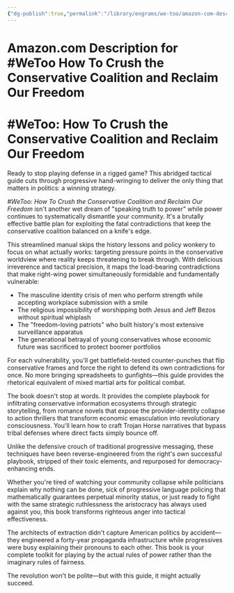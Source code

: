 ```yaml
---
{"dg-publish":true,"permalink":"/library/engrams/we-too/amazon-com-description-for-we-too-how-to-crush-the-conservative-coalition-and-reclaim-our-freedom/","tags":["DC/Apocalypse"]}
---
```


# Amazon.com Description for #WeToo How To Crush the Conservative Coalition and Reclaim Our Freedom
# #WeToo: How To Crush the Conservative Coalition and Reclaim Our Freedom

Ready to stop playing defense in a rigged game? This abridged tactical guide cuts through progressive hand-wringing to deliver the only thing that matters in politics: a winning strategy.

_#WeToo: How To Crush the Conservative Coalition and Reclaim Our Freedom_ isn't another wet dream of "speaking truth to power" while power continues to systematically dismantle your community. It's a brutally effective battle plan for exploiting the fatal contradictions that keep the conservative coalition balanced on a knife's edge.

This streamlined manual skips the history lessons and policy wonkery to focus on what actually works: targeting pressure points in the conservative worldview where reality keeps threatening to break through. With delicious irreverence and tactical precision, it maps the load-bearing contradictions that make right-wing power simultaneously formidable and fundamentally vulnerable:

- The masculine identity crisis of men who perform strength while accepting workplace submission with a smile
- The religious impossibility of worshipping both Jesus and Jeff Bezos without spiritual whiplash
- The "freedom-loving patriots" who built history's most extensive surveillance apparatus
- The generational betrayal of young conservatives whose economic future was sacrificed to protect boomer portfolios

For each vulnerability, you'll get battlefield-tested counter-punches that flip conservative frames and force the right to defend its own contradictions for once. No more bringing spreadsheets to gunfights—this guide provides the rhetorical equivalent of mixed martial arts for political combat.

The book doesn't stop at words. It provides the complete playbook for infiltrating conservative information ecosystems through strategic storytelling, from romance novels that expose the provider-identity collapse to action thrillers that transform economic emasculation into revolutionary consciousness. You'll learn how to craft Trojan Horse narratives that bypass tribal defenses where direct facts simply bounce off.

Unlike the defensive crouch of traditional progressive messaging, these techniques have been reverse-engineered from the right's own successful playbook, stripped of their toxic elements, and repurposed for democracy-enhancing ends.

Whether you're tired of watching your community collapse while politicians explain why nothing can be done, sick of progressive language policing that mathematically guarantees perpetual minority status, or just ready to fight with the same strategic ruthlessness the aristocracy has always used against you, this book transforms righteous anger into tactical effectiveness.

The architects of extraction didn't capture American politics by accident—they engineered a forty-year propaganda infrastructure while progressives were busy explaining their pronouns to each other. This book is your complete toolkit for playing by the actual rules of power rather than the imaginary rules of fairness.

The revolution won't be polite—but with this guide, it might actually succeed.
